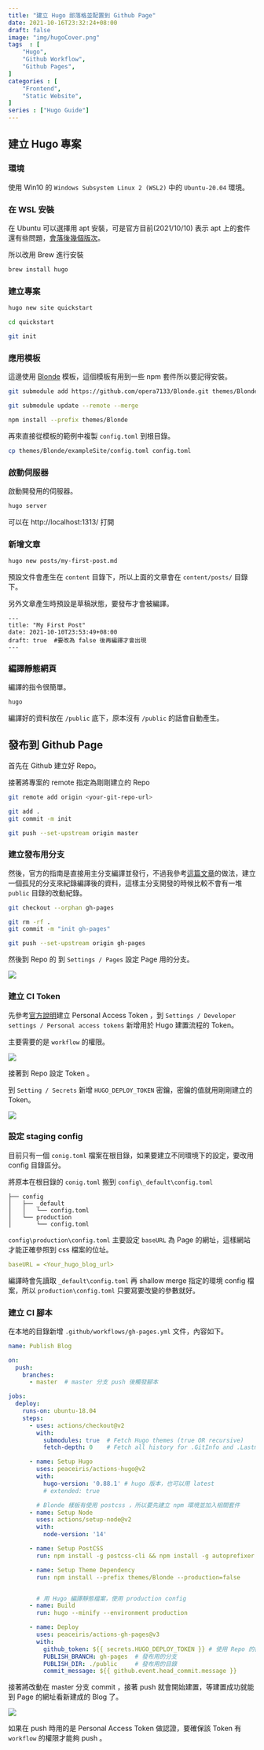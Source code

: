 ```yaml
---
title: "建立 Hugo 部落格並配置到 Github Page"
date: 2021-10-16T23:32:24+08:00
draft: false
image: "img/hugoCover.png"
tags  : [
    "Hugo",
    "Github Workflow",
    "Github Pages", 
]
categories : [
    "Frontend",
    "Static Website",
]
series : ["Hugo Guide"]
---
```


## 建立 Hugo 專案

### 環境

使用 Win10 的 `Windows Subsystem Linux 2 (WSL2)` 中的 `Ubuntu-20.04` 環境。

### 在 WSL 安裝

在 Ubuntu 可以選擇用 apt 安裝，可是官方目前(2021/10/10) 表示 apt 上的套件還有些問題，[會落後幾個版次](https://gohugo.io/getting-started/installing#debian-and-ubuntu)。

所以改用 Brew 進行安裝

```bash
brew install hugo
```

### 建立專案

```bash
hugo new site quickstart

cd quickstart

git init
```


### 應用模板

這邊使用 [Blonde](https://github.com/opera7133/Blonde) 模板，這個模板有用到一些 npm 套件所以要記得安裝。
 
```bash
git submodule add https://github.com/opera7133/Blonde.git themes/Blonde

git submodule update --remote --merge

npm install --prefix themes/Blonde

```

再來直接從模板的範例中複製 `config.toml` 到根目錄。
```bash
cp themes/Blonde/exampleSite/config.toml config.toml
```

### 啟動伺服器

啟動開發用的伺服器。

```bash
hugo server
```

可以在 http://localhost:1313/ 打開


### 新增文章

```bash
hugo new posts/my-first-post.md
```

預設文件會產生在 `content` 目錄下，所以上面的文章會在 `content/posts/` 目錄下。

另外文章產生時預設是草稿狀態，要發布才會被編譯。

```
---
title: "My First Post"
date: 2021-10-10T23:53:49+08:00
draft: true  #要改為 false 後再編譯才會出現
---
```


### 編譯靜態網頁

編譯的指令很簡單。

```bash
hugo
```

編譯好的資料放在 `/public` 底下，原本沒有 `/public` 的話會自動產生。

## 發布到 Github Page

首先在 Github 建立好 Repo。

接著將專案的 remote 指定為剛剛建立的 Repo

```bash
git remote add origin <your-git-repo-url>

git add .
git commit -m init

git push --set-upstream origin master
```


### 建立發布用分支

然後，官方的指南是直接用主分支編譯並發行，不過我參考[這篇文章](https://yurepo.tw/2021/03/%E5%A6%82%E4%BD%95%E5%B0%87hugo%E9%83%A8%E8%90%BD%E6%A0%BC%E9%83%A8%E7%BD%B2%E5%88%B0github%E4%B8%8A/)的做法，建立一個孤兒的分支來紀錄編譯後的資料，這樣主分支開發的時候比較不會有一堆 `public` 目錄的改動紀錄。

```bash
git checkout --orphan gh-pages

git rm -rf . 
git commit -m "init gh-pages"

git push --set-upstream origin gh-pages
```

然後到 Repo 的 到 `Settings / Pages` 設定 Page 用的分支。
 
![](2021-10-18-19-26-01.png)

### 建立 CI Token

先參考[官方說明](https://docs.github.com/en/authentication/keeping-your-account-and-data-secure/creating-a-personal-access-token)建立 Personal Access Token ，到 `Settings / Developer settings / Personal access tokens` 新增用於 Hugo 建置流程的 Token。

主要需要的是 `workflow` 的權限。
 
![](2021-10-18-19-26-24.png)

接著到 Repo 設定 Token 。

到 `Setting / Secrets` 新增 `HUGO_DEPLOY_TOKEN` 密鑰，密鑰的值就用剛剛建立的 Token。

![](https://i.imgur.com/FqNGrgL.png)


### 設定 staging config

目前只有一個 `conig.toml` 檔案在根目錄，如果要建立不同環境下的設定，要改用 config 目錄區分。

將原本在根目錄的 `conig.toml` 搬到 `config\_default\config.toml`

```
├── config
│   ├── _default
│   │   └── config.toml 
│   └── production
│       └── config.toml 
```

`config\production\config.toml` 主要設定 `baseURL` 為 Page 的網址，這樣網站才能正確參照到 css 檔案的位址。
```yaml
baseURL = <Your_hugo_blog_url>
```

編譯時會先讀取 `_default\config.toml` 再 shallow merge 指定的環境 config 檔案，所以 `production\config.toml` 只要寫要改變的參數就好。


### 建立 CI 腳本

在本地的目錄新增 `.github/workflows/gh-pages.yml` 文件，內容如下。

```yaml
name: Publish Blog

on:
  push:
    branches:
      - master  # master 分支 push 後觸發腳本

jobs:
  deploy:
    runs-on: ubuntu-18.04
    steps:
      - uses: actions/checkout@v2
        with:
          submodules: true  # Fetch Hugo themes (true OR recursive)
          fetch-depth: 0    # Fetch all history for .GitInfo and .Lastmod

      - name: Setup Hugo
        uses: peaceiris/actions-hugo@v2
        with:
          hugo-version: '0.88.1' # hugo 版本，也可以用 latest
          # extended: true

        # Blonde 樣板有使用 postcss ，所以要先建立 npm 環境並加入相關套件
      - name: Setup Node
        uses: actions/setup-node@v2 
        with:
          node-version: '14'

      - name: Setup PostCSS
        run: npm install -g postcss-cli && npm install -g autoprefixer && npm install -g postcss

      - name: Setup Theme Dependency
        run: npm install --prefix themes/Blonde --production=false 


        # 用 Hugo 編譯靜態檔案，使用 production config
      - name: Build
        run: hugo --minify --environment production

      - name: Deploy
        uses: peaceiris/actions-gh-pages@v3
        with:
          github_token: ${{ secrets.HUGO_DEPLOY_TOKEN }} # 使用 Repo 的密鑰
          PUBLISH_BRANCH: gh-pages  # 發布用的分支
          PUBLISH_DIR: ./public     # 發布用的目錄
          commit_message: ${{ github.event.head_commit.message }}
```

接著將改動在 master 分支 commit ，接著 push 就會開始建置，等建置成功就能到 Page 的網址看新建成的 Blog 了。
 
![](2021-10-18-19-26-47.png)


如果在 push 時用的是 Personal Access Token 做認證，要確保該 Token 有 `workflow` 的權限才能夠 push 。